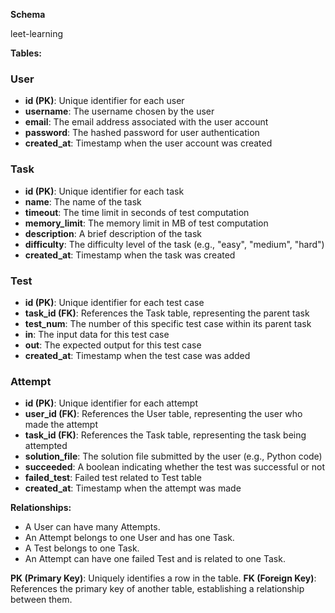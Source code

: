 **Schema**

leet-learning

**Tables:**

### User

* **id (PK)**: Unique identifier for each user
* **username**: The username chosen by the user
* **email**: The email address associated with the user account
* **password**: The hashed password for user authentication
* **created_at**: Timestamp when the user account was created

### Task

* **id (PK)**: Unique identifier for each task
* **name**: The name of the task
* **timeout**: The time limit in seconds of test computation
* **memory_limit**: The memory limit in MB of test computation
* **description**: A brief description of the task
* **difficulty**: The difficulty level of the task (e.g., "easy", "medium", "hard")
* **created_at**: Timestamp when the task was created

### Test

* **id (PK)**: Unique identifier for each test case
* **task_id (FK)**: References the Task table, representing the parent task
* **test_num**: The number of this specific test case within its parent task
* **in**: The input data for this test case
* **out**: The expected output for this test case
* **created_at**: Timestamp when the test case was added

### Attempt

* **id (PK)**: Unique identifier for each attempt
* **user_id (FK)**: References the User table, representing the user who made the attempt
* **task_id (FK)**: References the Task table, representing the task being attempted
* **solution_file**: The solution file submitted by the user (e.g., Python code)
* **succeeded**: A boolean indicating whether the test was successful or not
* **failed_test**: Failed test related to Test table
* **created_at**: Timestamp when the attempt was made

**Relationships:**

* A User can have many Attempts.
* An Attempt belongs to one User and has one Task.
* A Test belongs to one Task.
* An Attempt can have one failed Test and is related to one Task.

**PK (Primary Key)**: Uniquely identifies a row in the table.
**FK (Foreign Key)**: References the primary key of another table, establishing a relationship between them.
